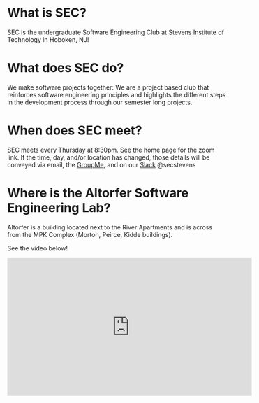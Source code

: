 # What is SEC?

SEC is the undergraduate Software Engineering Club at Stevens Institute of Technology in Hoboken, NJ!

# What does SEC do?

We make software projects together: We are a project based club that
reinforces software engineering principles and highlights the different steps in the development process through our semester long projects.

# When does SEC meet?

<!-- SEC meets every Thursday at 9pm in the Altorfer Software Engineering Lab. -->

SEC meets every Thursday at 8:30pm. See the home page for the zoom link.
If the time, day, and/or location has changed, those details will be conveyed via email, the [GroupMe](https://web.groupme.com/join_group/47489910/Iw5HVV), and on our [Slack](/slack) @secstevens

# Where is the Altorfer Software Engineering Lab?

Altorfer is a building located next to the River Apartments and is across from the MPK Complex (Morton, Peirce, Kidde buildings).

See the video below!

<iframe width="560" height="315" src="https://www.youtube.com/embed/fBw7a0jRWOE" frameborder="0" allow="accelerometer; autoplay; encrypted-media; gyroscope; picture-in-picture" allowfullscreen></iframe>
